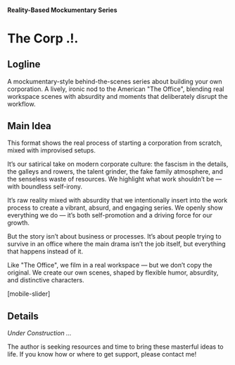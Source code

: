 #### Reality-Based Mockumentary Series

# The Corp .!.

## Logline

A mockumentary-style behind-the-scenes series about building your own corporation. A lively, ironic nod to the American "The Office", blending real workspace scenes with absurdity and moments that deliberately disrupt the workflow.

## Main Idea

This format shows the real process of starting a corporation from scratch, mixed with improvised setups.

It’s our satirical take on modern corporate culture: the fascism in the details, the galleys and rowers, the talent grinder, the fake family atmosphere, and the senseless waste of resources. We highlight what work shouldn’t be — with boundless self-irony.

It’s raw reality mixed with absurdity that we intentionally insert into the work process to create a vibrant, absurd, and engaging series. We openly show everything we do — it’s both self-promotion and a driving force for our growth.

But the story isn’t about business or processes. It’s about people trying to survive in an office where the main drama isn’t the job itself, but everything that happens instead of it.

Like "The Office", we film in a real workspace — but we don’t copy the original. We create our own scenes, shaped by flexible humor, absurdity, and distinctive characters.

[mobile-slider]

## Details

*Under Construction …*

The author is seeking resources and time to bring these masterful ideas to life. If you know how or where to get support, please contact me!